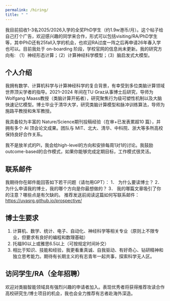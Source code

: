 ```yaml
---
permalink: /hiring/
title: " "
---
```


我目前招收1-3名2025/2026入学的全奖PhD学生（约1.9w港币/月）。这个帖子给自己打个广告，欢迎感兴趣的同学来合作，形式可以包括visiting/RA/PhD学生等，其中PhD还有25fall入学的机会，也欢迎RA过度一阵之后再申请26年春入学也可以。目前我处于 on-boarding 阶段，学校官网的信息尚未更新。我的研究方向有: （1）神经形态计算；（2）计算神经科学模型；（3）脑启发式大模型。

## 个人介绍 
我拥有数学、计算机科学与计算神经科学的复合背景，有幸受到多位类脑计算领域世界顶尖学者的指导。2021–2024 年间在TU Graz从事博士后研究，导师为 Wolfgang Maass教授（类脑计算开拓者），研究聚焦行为级可塑性机制以及大脑快速记忆模型。博士毕业于清华大学，研究类脑计算模型和脉冲训练算法，导师为施路平教授和朱军教授。

我具备较为丰富的 Nature/Science期刊投稿经验（在审+已发表累超10 篇），并拥有多个 AI 顶会论文成果。团队与 MIT、北大、清华、中科院、浙大等多所高校保持良好合作关系。

我不是放羊式的PI，我会给high-level的方向和安排每周1对1的讨论。我鼓励outcome-based的合作模式，如果你能够完成定期目标，工作模式很灵活。

## 联系邮件
我期待你在邮件能回答如下若干问题（请勿用GPT）：
1．	为什么要读博士？
2．	为什么申请我的博士，我的哪个方向是你最想做的？
3．	我的哪篇文章吸引了你的注意？哪些点是有欠缺的。
推荐发送前阅读这篇如何写联系邮件：https://uvasrg.github.io/prospective/

## 博士生要求
1.	计算机、数学、统计、电子、自动化、神经科学等相关专业（原则上不限专业，但要求有良好的编程和数理基础） 
2.	托福90以上或雅思6.5以上（可按规定时间补交）
3.	相比于知识、技能和经验，我更看重真诚、自我驱动、有好奇心、钻研精神和独立思考能力。期待有长期主义的有志青年一起共事，探索科学无人区。

## 访问学生/RA（全年招聘）
欢迎对类脑智能领域具有强烈兴趣的申请者加入。表现优秀者将获得推荐攻读合作高校研究生/博士项目的机会，我也会全力推荐有志者赴海外深造。
 

 
